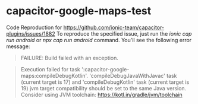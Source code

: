 # capacitor-google-maps-test

Code Reproduction for https://github.com/ionic-team/capacitor-plugins/issues/1882
To reproduce the specified issue, just run the _ionic cap run android_ or _npx cap run android_ command. You'll see the following error message:

> FAILURE: Build failed with an exception.

> Execution failed for task ':capacitor-google-maps:compileDebugKotlin'.
> 'compileDebugJavaWithJavac' task (current target is 17) and 'compileDebugKotlin' task (current target is 19)
> jvm target compatibility should be set to the same Java version.
> Consider using JVM toolchain: https://kotl.in/gradle/jvm/toolchain
